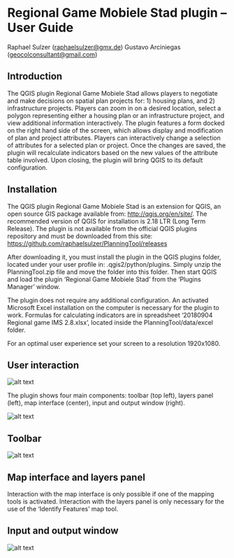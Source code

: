 # Regional Game Mobiele Stad plugin – User Guide
Raphael Sulzer (raphaelsulzer@gmx.de)
Gustavo Arciniegas (geocolconsultant@gmail.com)

## Introduction

The QGIS plugin Regional Game Mobiele Stad allows players to negotiate and make decisions on spatial plan projects for:  1) housing plans, and 2) infrastructure projects. Players can zoom in on a desired location, select a polygon representing either a housing plan or an infrastructure project, and view additional information interactively. The plugin features a form docked on the right hand side of the screen, which allows display and modification of plan and project attributes.  Players can interactively change a selection of attributes for a selected plan or project. Once the changes are saved, the plugin will recalculate indicators based on the new values of the attribute table involved. Upon closing, the plugin will bring QGIS to its default configuration.


## Installation

The QGIS plugin Regional Game Mobiele Stad is an extension for QGIS, an open source GIS package available from: http://qgis.org/en/site/. The recommended version of QGIS for installation is 2.18 LTR (Long Term Release). The plugin is not available from the official QGIS plugins repository and must be downloaded from this site: https://github.com/raphaelsulzer/PlanningTool/releases

After downloading it, you must install the plugin in the QGIS plugins folder, located under your user profile in: .qgis2/python/plugins. Simply unzip the PlanningTool.zip file and move the folder into this folder. Then start QGIS and load the plugin ‘Regional Game Mobiele Stad’ from the ‘Plugins Manager’ window.

The plugin does not require any additional configuration. An activated Microsoft Excel installation on the computer is necessary for the plugin to work. Formulas for calculating indicators are in spreadsheet ‘20180904 Regional game IMS 2.8.xlsx’, located inside the PlanningTool/data/excel folder.

For an optimal user experience set your screen to a resolution 1920x1080.


## User interaction

![alt text](images/start.png?raw=true "Title")

The plugin shows four main components: toolbar (top left), layers panel (left), map interface (center), input and output window (right).

![alt text](images/gui.png?raw=true "QGIS user interface with Regional Game Mobiele Stad")


## Toolbar

![alt text](images/toolbar.png?raw=true "Title")


## Map interface and layers panel

Interaction with the map interface is only possible if one of the mapping tools is activated. Interaction with the layers panel is only necessary for the use of the ‘Identify Features’ map tool.


## Input and output window

![alt text](images/input_output.png?raw=true "Title")
